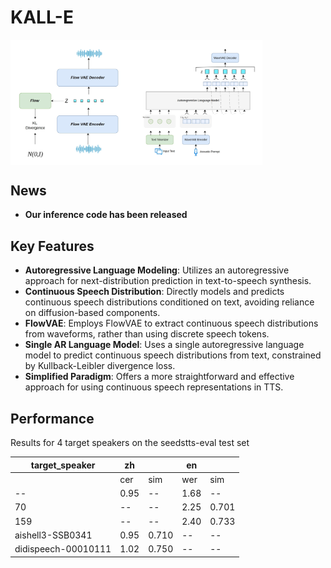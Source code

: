# KALL-E 
<div style="display: flex;">
   <img src="./figures/system_overview.jpg" style="margin-right: 20px;width: 80%; height: auto;"/>
</div>

## News

- **Our inference code has been released**

## Key Features

- **Autoregressive Language Modeling**: Utilizes an autoregressive approach for next-distribution prediction in text-to-speech synthesis.
- **Continuous Speech Distribution**: Directly models and predicts continuous speech distributions conditioned on text, avoiding reliance on diffusion-based components.
- **FlowVAE**: Employs FlowVAE to extract continuous speech distributions from waveforms, rather than using discrete speech tokens.
- **Single AR Language Model**: Uses a single autoregressive language model to predict continuous speech distributions from text, constrained by Kullback-Leibler divergence loss.
- **Simplified Paradigm**: Offers a more straightforward and effective approach for using continuous speech representations in TTS.

## Performance

Results for 4 target speakers on the seedstts-eval test set

| target_speaker                                   | zh          |            | en   |            |
|--------------------------------------------------|-------------|------------|------|------------|
|                                                  | cer         | sim        | wer  | sim        |
| --                                               | 0.95        | --         | 1.68 | --         |
| 70                                               | --          | --         | 2.25 | 0.701      |
| 159                                              | --          | --         | 2.40 | 0.733      |
| aishell3-SSB0341                                 | 0.95        | 0.710      | --   | --         |
| didispeech-00010111                              | 1.02        | 0.750      | --   | --         |

